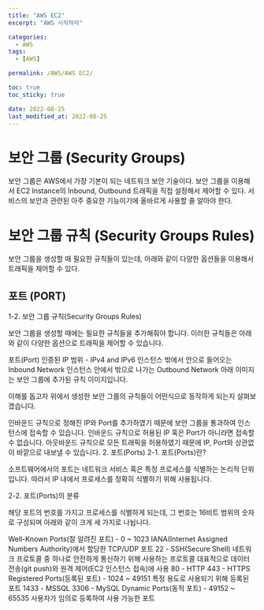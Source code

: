 ```yaml
---
title: "AWS EC2"
excerpt: "AWS 시작하자"

categories:
  - AWS
tags:
  - [AWS]

permalink: /AWS/AWS EC2/

toc: true
toc_sticky: true

date: 2022-08-25
last_modified_at: 2022-08-25
---
```


# 보안 그룹 (Security Groups)
  보안 그룹은 AWS에서 가장 기본이 되는 네트워크 보안 기술이다. 보안 그룹을 이용해서 EC2 Instance의 Inbound, Outbound 트래픽을 직접 설정해서 제어할 수 있다. 서비스의 보안과 관련된 아주 중요한 기능이기에 올바르게 사용할 줄 알아야 한다.

# 보안 그룹 규칙 (Security Groups Rules)
  보안 그룹을 생성할 때 필요한 규칙들이 있는데, 아래와 같이 다양한 옵션들을 이용해서 트래픽을 제어할 수 있다.

  ## 포트 (PORT)



1-2. 보안 그룹 규칙(Security Groups Rules)

보안 그룹을 생성할 때에는 필요한 규칙들을 추가해줘야 합니다. 이러한 규칙들은 아래와 같이 다양한 옵션으로 트래픽을 제어할 수 있습니다.

포트(Port)
인증된 IP 범위 - IPv4 and IPv6
인스턴스 밖에서 안으로 들어오는 Inbound Network
인스턴스 안에서 밖으로 나가는 Outbound Network
아래 이미지는 보안 그룹에 추가된 규칙 이미지입니다.

이해를 돕고자 위에서 생성한 보안 그룹의 규칙들이 어떤식으로 동작하게 되는지 살펴보겠습니다.

인바운드 규칙으로 정해진 IP와 Port를 추가하였기 때문에 보안 그룹을 통과하여 인스턴스에 접속할 수 있습니다.
인바운드 규칙으로 허용된 IP 혹은 Port가 아니라면 접속할 수 없습니다.
아웃바운드 규칙으로 모든 트래픽을 허용하였기 때문에 IP, Port와 상관없이 바깥으로 내보낼 수 있습니다.
2. 포트(Ports)
2-1. 포트(Ports)란?

소프트웨어에서의 포트는 네트워크 서비스 혹은 특정 프로세스를 식별하는 논리적 단위입니다. 따라서 IP 내에서 프로세스를 정확히 식별하기 위해 사용됩니다.

2-2. 포트(Ports)의 분류

해당 포트의 번호를 가지고 프로세스를 식별하게 되는데, 그 번호는 16비트 범위의 숫자로 구성되며 아래와 같이 크게 세 가지로 나뉩니다.

Well-Known Ports(잘 알려진 포트) - 0 ~ 1023
IANA(Internet Assigned Numbers Authority)에서 할당한 TCP/UDP 포트
22 - SSH(Secure Shell)
네트워크 프로토콜 중 하나로 안전하게 통신하기 위해 사용하는 프로토콜
대표적으로 데이터 전송(git push)와 원격 제어(EC2 인스턴스 접속)에 사용
80 - HTTP
443 - HTTPS
Registered Ports(등록된 포트) - 1024 ~ 49151
특정 용도로 사용되기 위해 등록된 포트
1433 - MSSQL
3306 - MySQL
Dynamic Ports(동적 포트) - 49152 ~ 65535
사용자가 임의로 등록하여 사용 가능한 포트
